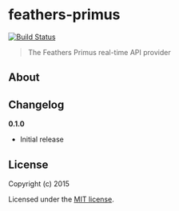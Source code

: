 # feathers-primus

[![Build Status](https://travis-ci.org/feathersjs/feathers-primus.png?branch=master)](https://travis-ci.org/feathersjs/feathers-primus)

> The Feathers Primus real-time API provider

## About


## Changelog

__0.1.0__

- Initial release

## License

Copyright (c) 2015

Licensed under the [MIT license](LICENSE).
